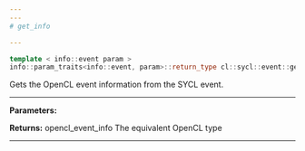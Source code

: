 ```yaml
---
---
# get_info

---
```


```cpp
template < info::event param >
info::param_traits<info::event, param>::return_type cl::sycl::event::get_info() const
```


Gets the OpenCL event information from the SYCL event. 


---
**Parameters:**

**Returns:** opencl_event_info<param> The equivalent OpenCL type 

---
